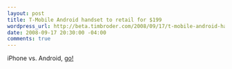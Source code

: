 ```yaml
--- 
layout: post
title: T-Mobile Android handset to retail for $199
wordpress_url: http://beta.timbroder.com/2008/09/17/t-mobile-android-handset-to-retail-for-199/
date: 2008-09-17 20:30:00 -04:00
comments: true
---
```

iPhone vs. Android, <a href="http://androidcommunity.com/t-mobile-android-handset-to-retail-for-199-20080918/">go!</a>
